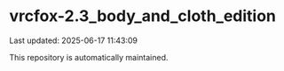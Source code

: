 # vrcfox-2.3_body_and_cloth_edition

Last updated: 2025-06-17 11:43:09

This repository is automatically maintained.
